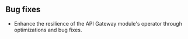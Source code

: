 ## Bug fixes

- Enhance the resilience of the API Gateway module's operator through optimizations and bug fixes.
